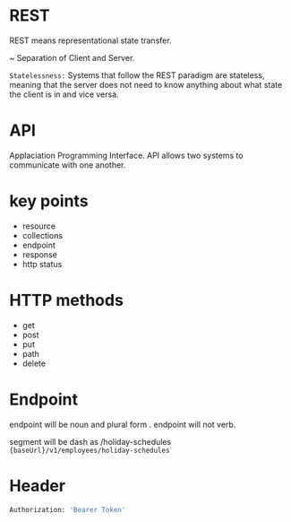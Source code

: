 # REST

REST means representational state transfer.

~ Separation of Client and Server.

`Statelessness:` Systems that follow the REST paradigm are stateless, meaning that the server does not need to know anything about what state the client is in and vice versa.

# API

Applaciation Programming Interface. API allows two systems to communicate with one another.

# key points

* resource
* collections
* endpoint
* response
* http status

# HTTP methods

* get
* post
* put
* path
* delete

# Endpoint

endpoint will be noun and plural form . endpoint will not verb.

segment will be dash as /holiday-schedules
`{baseUrl}/v1/employees/holiday-schedules`

# Header

```php
Authorization: 'Bearer Token'
```

